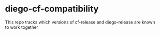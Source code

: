 # diego-cf-compatibility
This repo tracks which versions of cf-release and diego-release are known to work together
